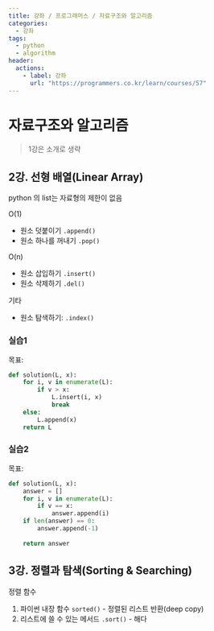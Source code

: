 ```yaml
---
title: 강좌 / 프로그래머스 / 자료구조와 알고리즘
categories: 
  - 강좌
tags: 
  - python
  - algorithm
header:  
  actions:
    - label: 강좌
      url: "https://programmers.co.kr/learn/courses/57"
---
```

# 자료구조와 알고리즘

> 1강은 소개로 생략

## 2강. 선형 배열(Linear Array)
python 의 list는 자료형의 제한이 없음

O(1)
-   원소 덧붙이기  `.append()`
-   원소 하나를 꺼내기  `.pop()`

O(n)
-   원소 삽입하기  `.insert()`
-   원소 삭제하기  `.del()`

기타
-   원소 탐색하기:  `.index()`
### 실습1
목표: 
```python
def solution(L, x):
    for i, v in enumerate(L):
        if v > x:
            L.insert(i, x)
            break
    else:
        L.append(x)
    return L
```
### 실습2
목표: 
```python
def solution(L, x):
    answer = []
    for i, v in enumerate(L):
        if v == x:
            answer.append(i)
    if len(answer) == 0:
        answer.append(-1)
    
    return answer
```

## 3강. 정렬과 탐색(Sorting & Searching)
정렬 함수
1.  파이썬 내장 함수  `sorted()` - 정렬된 리스트  반환(deep copy)
2.  리스트에 쓸 수 있는 메서드  `.sort()` - 해다
<!--stackedit_data:
eyJoaXN0b3J5IjpbMTU5OTk4NDYzLDE5MTgwOTE0MThdfQ==
-->